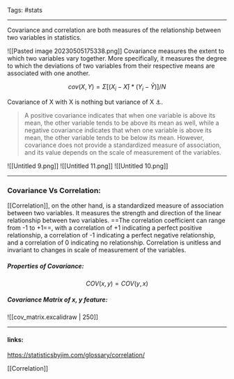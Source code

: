 
Tags: #stats

------------------------------------------
Covariance and correlation are both measures of the relationship between two variables in statistics.

![[Pasted image 20230505175338.png]]
Covariance measures the extent to which two variables vary together. More specifically, it measures the degree to which the deviations of two variables from their respective means are associated with one another.

$$cov(X,Y) = Σ[(X_i - X̄) * (Y_i - Ȳ)] / N$$

Covariance of X with X is nothing but variance of X ⚓. 

>A positive covariance indicates that when one variable is above its mean, the other variable tends to be above its mean as well, while a negative covariance indicates that when one variable is above its mean, the other variable tends to be below its mean. However, covariance does not provide a standardized measure of association, and its value depends on the scale of measurement of the variables.

![[Untitled 9.png]]
![[Untitled 11.png]]
![[Untitled 10.png]]

-------------
### Covariance Vs Correlation:
[[Correlation]], on the other hand, is a standardized measure of association between two variables. It measures the strength and direction of the linear relationship between two variables. ==The correlation coefficient can range from -1 to +1==, with a correlation of +1 indicating a perfect positive relationship, a correlation of -1 indicating a perfect negative relationship, and a correlation of 0 indicating no relationship. Correlation is unitless and invariant to changes in scale of measurement of the variables.

##### Properties of Covariance:
$$COV(x,y)=COV(y,x)$$

##### Covariance Matrix of x, y feature:

![[cov_matrix.excalidraw | 250]]


---------------------
#### links:

https://statisticsbyjim.com/glossary/correlation/

[[Correlation]]